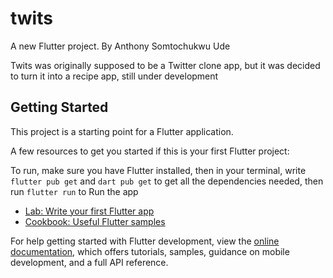 # twits

A new Flutter project.
By Anthony Somtochukwu Ude

Twits was originally supposed to be a Twitter clone app, but it was decided to turn it into a recipe app, still under development

## Getting Started

This project is a starting point for a Flutter application.

A few resources to get you started if this is your first Flutter project:

To run, make sure you have Flutter installed, then in your terminal, write `flutter pub get` and `dart pub get` to get all the dependencies needed, then run `flutter run` to Run the app
- [Lab: Write your first Flutter app](https://docs.flutter.dev/get-started/codelab)
- [Cookbook: Useful Flutter samples](https://docs.flutter.dev/cookbook)

For help getting started with Flutter development, view the
[online documentation](https://docs.flutter.dev/), which offers tutorials,
samples, guidance on mobile development, and a full API reference.
